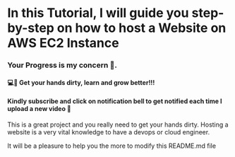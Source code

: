 # In this Tutorial, I will guide you step-by-step on how to host a Website on AWS EC2 Instance 


### Your Progress is my concern 🤗. 


#### 💻🤚 Get your hands dirty, learn and grow better!!!

#### Kindly subscribe and click on notification bell to get notified each time I upload a new video 🙏

This is a great project and you really need to get your hands dirty. Hosting a website is a very vital knowledge to have a devops or cloud engineer.

It will be a pleasure to help you the more to modify this README.md file
